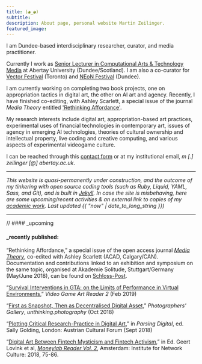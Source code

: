 ```yaml
---
title: (◕‿◕)
subtitle:
description: About page, personal website Martin Zeilinger.
featured_image:
---
```

I am Dundee-based interdisciplinary researcher, curator, and media practitioner.

Currently I work as [Senior Lecturer in Computational Arts & Technology Media](https://rke.abertay.ac.uk/en/persons/martin-zeilinger) at Abertay University (Dundee/Scotland). I am also a co-curator for [Vector Festival](http://vectorfestival.org/) (Toronto) and [NEoN Festival](https://northeastofnorth.com/) (Dundee).

I am currently working on completing two book projects, one on appropriation tactics in digital art, the other on AI art and agency. Recently, I have finished co-editing, with Ashley Scarlett, a special issue of the journal _Media Theory_ entitled ['Rethinking Affordance'](http://journalcontent.mediatheoryjournal.org/index.php/mt/issue/view/4).

My research interests include digital art, appropriation-based art practices, experimental uses of financial technologies in contemporary art, issues of agency in emerging AI technologies, theories of cultural ownership and intellectual property, live coding and creative computing, and various aspects of experimental videogame culture.

I can be reached through this [contact form](/contact) or at my institutional email, _m [.] zeilinger [@] abertay.ac.uk_.

---

_This website is quasi-permanently under construction, and the outcome of my tinkering with open source coding tools (such as Ruby, Liquid, YAML, Sass, and Git), and is built in [Jekyll](https://jekyllrb.com/). In case the site is misbehaving, here are some upcoming/recent activities & an external link to copies of my [academic work](https://anglia.academia.edu/MZ). Last updated {{ "now" | date_to_long_string }})_

---

// #### \_upcoming


#### \_recently published:

“Rethinking Affordance,” a special issue of the open access journal [_Media Theory_](http://journalcontent.mediatheoryjournal.org/index.php/mt/issue/view/4), co-edited with Ashley Scarlett (ACAD, Calgary/CAN). Documentation and contributions linked to an exhibition and symposium on the same topic, organised at Akademie Solitude, Stuttgart/Germany (May/June 2018), can be found on [Schloss-Post][1].

[1]: https:schloss-post.com

“[Survival Interventions in GTA: on the Limits of Performance in Virtual Environments](/blog/survival-interventions-in-gta.html),” _Video Game Art Reader 2_ (Feb 2019)

“[First as Snapshot, Then as Decentralised Digital Asset](/blog/first-as-snapshot-then-as-decentralised-digital-asset.html),” _Photographers' Gallery_, _unthinking.photography_ (Oct 2018)

“[Plotting Critical Research-Practice in Digital Art](/blog/plotting-critical-researchpractice-in-digital-art.html),” in _Parsing Digital_, ed. Sally Golding, London: Austrian Cultural Forum (Sept 2018)

“[Digital Art Between Fintech Mysticism and Fintech Activism](/blog/algomysticism-and-fintech-activism.html),” in Ed. Geert Lovink et al, [_Moneylab Reader Vol. 2_][4], Amsterdam: Institute for Network Culture: 2018, 75-86.

[2]:https://unthinking.photography/articles/first-as-snapshot-then-as-decentralised-digital-asset
[3]:https://www.videogameartgallery.com/vga-reader
[4]:http://networkcultures.org/blog/publication/moneylab-reader-2-overcoming-the-hype/

